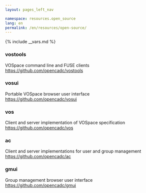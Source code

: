 ```yaml
---
layout: pages_left_nav

namespace: resources.open_source
lang: en
permalink: /en/resources/open-source/
---
```


{% include __vars.md %}

<!-- Content starts -->
### vostools

   VOSpace command line and FUSE clients <https://github.com/opencadc/vostools>
### vosui

   Portable VOSpace browser user interface <https://github.com/opencadc/vosui>
### vos

   Client and server implementation of VOSpace specification <https://github.com/opencadc/vos>
### ac

   Client and server implementations for user and group management <https://github.com/opencadc/ac>
### gmui

   Group management browser user interface <https://github.com/opencadc/gmui>

<!-- Content ends -->
